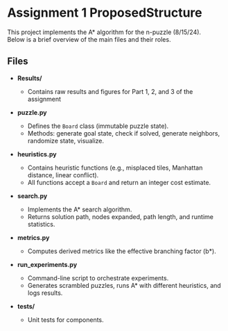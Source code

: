 # Assignment 1 ProposedStructure

This project implements the A\* algorithm for the n-puzzle (8/15/24).  
Below is a brief overview of the main files and their roles.

## Files
- **Results/**
  - Contains raw results and figures for Part 1, 2, and 3 of the assignment

- **puzzle.py**

  - Defines the `Board` class (immutable puzzle state).
  - Methods: generate goal state, check if solved, generate neighbors, randomize state, visualize.

- **heuristics.py**

  - Contains heuristic functions (e.g., misplaced tiles, Manhattan distance, linear conflict).
  - All functions accept a `Board` and return an integer cost estimate.

- **search.py**

  - Implements the A\* search algorithm.
  - Returns solution path, nodes expanded, path length, and runtime statistics.

- **metrics.py**

  - Computes derived metrics like the effective branching factor (b\*).


- **run_experiments.py**

  - Command-line script to orchestrate experiments.
  - Generates scrambled puzzles, runs A\* with different heuristics, and logs results.

- **tests/**
  - Unit tests for components.


